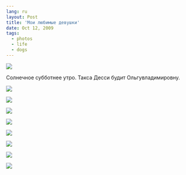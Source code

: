 ```yaml
---
lang: ru
layout: Post
title: 'Мои любимые девушки'
date: Oct 12, 2009
tags:
  - photos
  - life
  - dogs
---
```


![](photo://2009-10-10_5D_2272_Artem_Sapegin)

Солнечное субботнее утро. Такса Десси будит Ольгувладимировну.

<!--more-->

![](photo://2009-10-10_5D_2239_Artem_Sapegin)

![](photo://2009-10-10_5D_2262_Artem_Sapegin)

![](/images/blog/2009-10-10-5D-2247-Artem-Sapegin.jpg)

![](/images/blog/2009-10-10-5D-2243-Artem-Sapegin.jpg)

![](/images/blog/2009-10-10-5D-2270-Artem-Sapegin.jpg)

![](/images/blog/2009-10-10-5D-2271-Artem-Sapegin.jpg)

![](/images/blog/2009-10-10-5D-2292-Artem-Sapegin.jpg)

![](/images/blog/2009-10-10-5D-2298-Artem-Sapegin.jpg)
